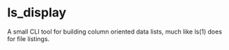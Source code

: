 # ls_display

A small CLI tool for building column oriented data lists, much like ls(1) does for file listings.

